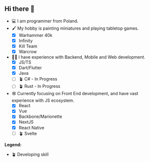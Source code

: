 ## Hi there 👋

- 💻 I am programmer from Poland.
- 🖌️ My hobby is painting miniatures and playing tabletop games.
  - [x] Warhammer 40k
  - [x] Infinity
  - [x] Kill Team
  - [x] Warcrow
- 👨‍🔬 I have experience with Backend, Mobile and Web development.
  - [x] JS/TS
  - [x] Dart/Flutter
  - [x] Java
  - [ ] 🪴 C# - In Progress
  - [ ] 🪴 Rust - In Progress
- 🕸️ Currently focusing on Front End development, and have vast experience with JS ecosystem.
  - [x] React
  - [x] Vue
  - [x] Backbone/Marionette
  - [x] NextJS
  - [x] React Native
  - [ ] 🪴 Svelte

**Legend:**
- 🪴 Developing skill
